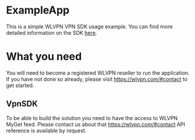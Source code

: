 # ExampleApp

This is a simple WLVPN VPN SDK usage example. You can find more detailed information on the SDK [here](https://wlvpn.github.io/VpnSDK.NET-Documentation/).

# What you need
You will need to become a registered WLVPN reseller to run the application. If you have not done so already, please visit https://wlvpn.com/#contact to get started.

## VpnSDK
To be able to build the solution you need to have the access to WLVPN MyGet feed. Please contact us about that https://wlvpn.com/#contact
API reference is available by request.
